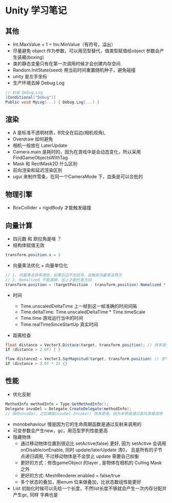 # Unity 学习笔记


## 其他

- Int.MaxValue + 1 = Inv.MinValue（有符号，溢出）
- 尽量避免 object 作为参数，可以用范型替代，值类型赋值给object 参数会产生装箱(boxing)
- 类的静态变量只有在第一次调用时候才会创建内存空间
- Random.InitState(seed) 用当前时间重置随机种子，避免碰撞
- unity 是左手坐标
- 生产环境去掉 Debug.Log
```csharp
// 封装 Debug.Log
[Conditional("Debug")]
Public void MyLog(...) { Debug.Log(...) }
```


## 渲染
- A 是标准不透明材质，B完全在后边(相机视角), 
- Overdraw 如何避免
- 相机一般放在 LaterUpdate
- Camera.main 是耗时的，因为在游戏中是会动态变化，所以采用 FindGameObjectsWithTag
- Mask 和 RectMask2D 什么区别
- 前向渲染和延迟渲染区别
- ugui 来制作雪条，在同一个CameraMode 下，血条是可以合批的


## 物理引擎

- BoxCollider + rigidBody 才能触发碰撞

## 向量计算

- 四元数 和 欧拉角是啥 ？
- 结构体赋值无效
```csharp
transform.position.x = 3
```
- 向量乘法优化 + 向量单位化
```csharp
// 1. 向量乘法效率很低，如果后边不加括号，会触发向量乘法两次
// 2. Nomalized 不能漏掉，加上才能代表方向
transform.position = (targetPosition - transform.position).Nomalized * (speed * deltaTime)
```
- 时间
  - Time.unscaledDeltaTime 上一帧到这一帧准确的时间间隔
  - Time.deltaTime: Time.unscaledDeltaTime * Time.timeScale
  - Time.time 游戏运行当中的时间
  - Time.realTimeSinceStartUp 真实时间

- 距离检查
```csharp
float distance = Vector3.Distace(target, transform.position); // 效率很低, 会开平方
if (distance > 2.0f) { }

flow distance2 = Vector3.SqrMagnitud(target, transform.position) // 求平方，这样就少了一个开平计算
if (distance > 2.0f * 2) {}
```

## 性能

- 优化反射
```csharp
MethodInfo methodInfo = Type.GetMethodInfo();
Delegate invoDel = Delegate.CreateDelegate(methodInfo);
// 保存invoDel，之后痛殴invoDel.Invoke() 效率更高，因为本质是通过委托直接调用
```
- monobehaviour 慢是因为它的生命周期函数是通过反射来调用的
- 可变参数会产生new，gc，用范型罗列性能更高
- 隐藏物体
  - 通过移动物体位置到很远比 setActive(false) 更好, 因为 setActive 会调用 onDisable/onEnable, 同时 update/laterUpdate 清0， 且是所有的子节点递归调用, 不过移动物体是不会禁止 update 需要自己权衡
  - 更好的方式：修改gameObject 的layer , 是物体在相机的 Culling Mask 之外
  - 更好的方式: MeshRenderer.enabled = false/true 
  - 多个状态的叠加，用enum 位来做叠加，比状态数组性能更好
- List 初始化时候可以先给一个长度，不然list长度不够就会产生一次内存分配并产生gc, 同样 字典也是
